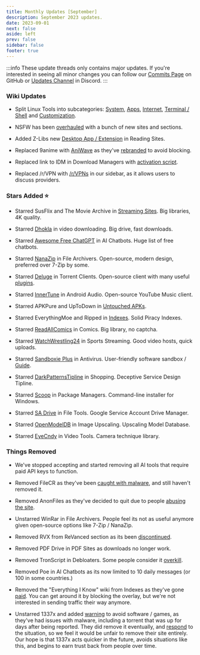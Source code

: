 ```yaml
---
title: Monthly Updates [September]
description: September 2023 updates.
date: 2023-09-01
next: false
aside: left
prev: false
sidebar: false
footer: true
---
```


<Post authors="['nbats']"/>

:::info
These update threads only contains major updates. If you're interested
in seeing all minor changes you can follow our
[Commits Page](https://github.com/fmhy/FMHYedit/commits/main) on GitHub or
[Updates Channel](https://redd.it/17f8msf) in Discord.
:::

### Wiki Updates

- Split Linux Tools into subcategories: [System](/linuxguide/#linux-system),
  [Apps](/linuxguide/#linux-apps), [Internet](/linuxguide/#linux-internet),
  [Terminal / Shell](/linuxguide/#terminal--shell) and
  [Customization](/linuxguide/#customization).

- NSFW has been [overhauled](/nsfwpiracy/) with a bunch of new sites and
  sections.

- Added Z-Libs new [Desktop App / Extension](/readingpiracyguide/#reading-sites)
  in Reading Sites.

- Replaced 9anime with [AniWave](/videopiracyguide/#anime-streaming) as they've
  [rebranded](https://torrentfreak.com/9anime-rebrands-to-aniwave-citing-legal-troubles-230802/)
  to avoid blocking.

- Replaced link to IDM in Download Managers with
  [activation script](/storage/#file-download-managers).

- Replaced /r/VPN with [/r/VPNs](https://www.reddit.com/r/vpns/) in our sidebar,
  as it allows users to discuss providers.

### Stars Added ⭐

- Starred SusFlix and The Movie Archive in
  [Streaming Sites](/videopiracyguide/#multi-server). Big libraries, 4K quality.

- Starred [Dhokla](/videopiracyguide/#drives--directories) in video downloading.
  Big drive, fast downloads.

- Starred
  [Awesome Free ChatGPT](https://github.com/LiLittleCat/awesome-free-chatgpt/blob/main/README_en.md)
  in AI Chatbots. Huge list of free chatbots.

- Starred [NanaZip](/storage/#compression-programs) in File Archivers.
  Open-source, modern design, preferred over 7-Zip by some.

- Starred [Deluge](/torrentpiracyguide/#torrent-clients) in Torrent Clients.
  Open-source client with many useful
  [plugins](https://dev.deluge-torrent.org/wiki/Plugins).

- Starred [InnerTune](/android-iosguide/#android-audio) in Android Audio.
  Open-source YouTube Music client.

- Starred APKPure and UpToDown in
  [Untouched APKs](/android-iosguide/#untouched-apks).

- Starred EverythingMoe and Ripped in [Indexes](/miscguide/#indexes). Solid
  Piracy Indexes.

- Starred [ReadAllComics](/readingpiracyguide/#comic-sites) in Comics. Big
  library, no captcha.

- Starred [WatchWrestling24](/videopiracyguide/#sports-streaming) in Sports
  Streaming. Good video hosts, quick uploads.

- Starred [Sandboxie Plus](/adblockvpnguide/#antivirus) in Antivirus.
  User-friendly software sandbox / [Guide](https://rentry.co/sandboxie-guide).

- Starred [DarkPatternsTipline](/miscguide/#shopping) in Shopping. Deceptive
  Service Design Tipline.

- Starred [Scoop](/storage/#package-managers) in Package Managers. Command-line
  installer for Windows.

- Starred [SA Drive](/toolsguide/#file-tools) in File Tools. Google Service
  Account Drive Manager.

- Starred [OpenModelDB](/storage/#image-upscalers) in Image Upscaling. Upscaling
  Model Database.

- Starred [EyeCndy](/toolsguide/#video-tools) in Video Tools. Camera technique
  library.

### Things Removed

- We've stopped accepting and started removing all AI tools that require paid
  API keys to function.

- Removed FileCR as they've been
  [caught with malware](https://rentry.co/filecr_malware), and still haven't
  removed it.

- Removed AnonFiles as they've decided to quit due to people
  [abusing the site](https://i.imgur.com/lXoEqAV.png).

- Unstarred WinRar in File Archivers. People feel its not as useful anymore
  given open-source options like 7-Zip / NanaZip.

- Removed RVX from ReVanced section as its been
  [discontinued](https://github.com/inotia00/revanced-documentation/wiki/Announcement).

- Removed PDF Drive in PDF Sites as downloads no longer work.

- Removed TronScript in Debloaters. Some people consider it
  [overkill](https://i.imgur.com/K5hf5Bu.png).

- Removed Poe in AI Chatbots as its now limited to 10 daily messages (or 100 in
  some countries.)

- Removed the "Everything I Know" wiki from Indexes as they've gone
  [paid](https://i.imgur.com/ig8jPGL.jpg). You can get around it by blocking the
  overlay, but we're not interested in sending traffic their way anymore.

- Unstarred 1337x and added [warning](https://pastebin.com/Rc9MYMZ7) to avoid
  software / games, as they've had issues with malware, including a torrent that
  was up for days after being reported. They did remove it eventually, and
  [respond](https://i.imgur.com/ij4CXIm.png) to the situation, so we feel it
  would be unfair to remove their site entirely. Our hope is that 1337x acts
  quicker in the future, avoids situations like this, and begins to earn trust
  back from people over time.
